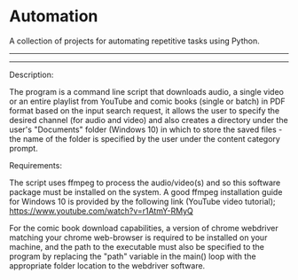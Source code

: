 # Automation
A collection of projects for automating repetitive tasks using Python.


___________________________________________________________________________________________________________________________________________________________________________________
___________________________________________________________________________________________________________________________________________________________________________________


Description:

The program is a command line script that downloads audio, a single video or an entire playlist from YouTube and comic books (single or batch) in PDF format based on the input search request, it allows the user to specify the desired channel (for audio and video) and also creates a directory under the user's "Documents" folder (Windows 10) in which to store the saved files - the name of the folder is specified by the user under the content category prompt.


Requirements:

The script uses ffmpeg to process the audio/video(s) and so this software package must be installed on the system. A good ffmpeg installation guide for Windows 10 is provided by the following link (YouTube video tutorial); https://www.youtube.com/watch?v=r1AtmY-RMyQ

For the comic book download capabilities, a version of chrome webdriver matching your chrome web-browser is required to be installed on your machine, and the path to the executable must also be specified to the program by replacing the "path" variable in the main() loop with the appropriate folder location to the webdriver software.
